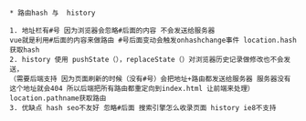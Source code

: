
	* 路由hash 与  history

	1. 地址栏有#号 因为浏览器会忽略#后面的内容 不会发送给服务器 
    vue就是利用#后面的内容来做路由 #号后面变动会触发onhashchange事件 location.hash获取hash
	2. history 使用 pushState（），replaceState（）对浏览器历史记录做修改也不会发送，
    （需要后端支持 因为页面刷新的时候（没有#号）会把地址+路由都发送给服务器 服务器没有这个地址就会404 所以后端把所有路由都重定向到index.html 让前端来处理）location.pathname获取路由
	3. 优缺点 hash seo不友好 忽略#后面 搜索引擎怎么收录页面 history ie8不支持

